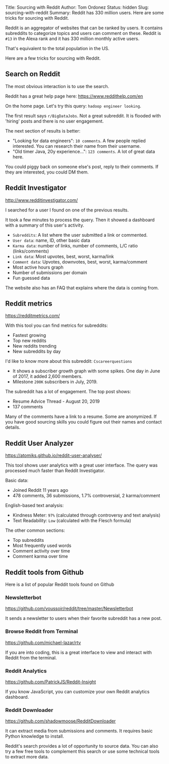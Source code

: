 Title: Sourcing with Reddit
Author: Tom Ordonez
Status: hidden
Slug: sourcing-with-reddit
Summary: Reddit has 330 million users. Here are some tricks for sourcing with Reddit.

Reddit is an aggregator of websites that can be ranked by users. It contains subreddits to categorize topics and users can comment on these. Reddit is `#13` in the Alexa rank and it has 330 million monthly active users.

That's equivalent to the total population in the US.

Here are a few tricks for sourcing with Reddit.

## Search on Reddit

The most obvious interaction is to use the search.

Reddit has a great help page here: https://www.reddithelp.com/en

On the home page. Let's try this query: `hadoop engineer looking`.

The first result says `r/BigDataJobs`. Not a great subreddit. It is flooded with 'hiring' posts and there is no user engagement.

The next section of results is better:

* "Looking for data engineers": `10 comments`. A few people replied interested. You can research their name from their username.
* "Old timer Java, 20y experience...": `123 comments`. A lot of great data here.

You could piggy back on someone else's post, reply to their comments. If they are interested, you could DM them.

## Reddit Investigator
http://www.redditinvestigator.com/

I searched for a user I found on one of the previous results.

It took a few minutes to process the query. Then it showed a dashboard with a summary of this user's activity.

* `Subreddits`: A list where the user submitted a link or commented.
* `User data`: name, ID, other basic data
* `Karma data`: number of links, number of comments, L/C ratio (links/comments)
* `Link data`: Most upvotes, best, worst, karma/link
* `Comment data`: Upvotes, downvotes, best, worst, karma/comment
* Most active hours graph
* Number of submissions per domain
* Fun guessed data

The website also has an FAQ that explains where the data is coming from.

## Reddit metrics
https://redditmetrics.com/

With this tool you can find metrics for subreddits:

* Fastest growing
* Top new reddits
* New reddits trending
* New subreddits by day

I'd like to know more about this subreddit: `Cscareerquestions`

* It shows a subscriber growth graph with some spikes. One day in June of 2017, it added 2,600 members.
* Milestone `200K` subscribers in July, 2019.

The subreddit has a lot of engagement. The top post shows:

* Resume Advice Thread - August 20, 2019
* 137 comments

Many of the comments have a link to a resume. Some are anonymized. If you have good sourcing skills you could figure out their names and contact details.

## Reddit User Analyzer
https://atomiks.github.io/reddit-user-analyser/

This tool shows user analytics with a great user interface. The query was processed much faster than Reddit Investigator.

Basic data:

* Joined Reddit 11 years ago
* 478 comments, 36 submissions, 1.7% controversial, 2 karma/comment

English-based text analysis:

* Kindness Meter: `97%` (calculated through controversy and text analysis)
* Text Readability: `Low` (calculated with the Flesch formula)

The other common sections:

* Top subreddits
* Most frequently used words
* Comment activity over time
* Comment karma over time

## Reddit tools from Github

Here is a list of popular Reddit tools found on Github

### Newsletterbot
https://github.com/voussoir/reddit/tree/master/Newsletterbot

It sends a newsletter to users when their favorite subreddit has a new post.

### Browse Reddit from Terminal
https://github.com/michael-lazar/rtv

If you are into coding, this is a great interface to view and interact with Reddit from the terminal.

### Reddit Analytics
https://github.com/PatrickJS/Reddit-Insight

If you know JavaScript, you can customize your own Reddit analytics dashboard.

### Reddit Downloader
https://github.com/shadowmoose/RedditDownloader

It can extract media from submissions and comments. It requires basic Python knowledge to install.

Reddit's search provides a lot of opportunity to source data. You can also try a few free tools to complement this search or use some technical tools to extract more data.